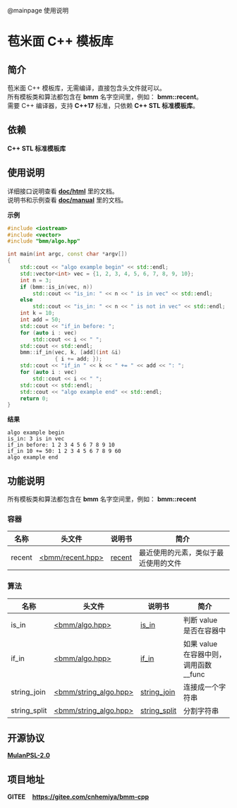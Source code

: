 @mainpage 使用说明
# 苞米面 C++ 模板库

## 简介

苞米面 C++ 模板库，无需编译，直接包含头文件就可以。  
所有模板类和算法都包含在 **bmm** 名字空间里，例如： **bmm::recent**。  
需要 C++ 编译器，支持 **C++17** 标准，只依赖 **C++ STL 标准模板库**。

## 依赖

**C++ STL 标准模板库**

## 使用说明

详细接口说明查看 [**doc/html**](doc/html) 里的文档。  
说明书和示例查看 [**doc/manual**](doc/manual) 里的文档。  

**示例**

```c++
#include <iostream>
#include <vector>
#include "bmm/algo.hpp"

int main(int argc, const char *argv[])
{
    std::cout << "algo example begin" << std::endl;
    std::vector<int> vec = {1, 2, 3, 4, 5, 6, 7, 8, 9, 10};
    int n = 3;
    if (bmm::is_in(vec, n))
        std::cout << "is_in: " << n << " is in vec" << std::endl;
    else
        std::cout << "is_in: " << n << " is not in vec" << std::endl;
    int k = 10;
    int add = 50;
    std::cout << "if_in before: ";
    for (auto i : vec)
        std::cout << i << " ";
    std::cout << std::endl;
    bmm::if_in(vec, k, [add](int &i)
               { i += add; });
    std::cout << "if_in " << k << " += " << add << ": ";
    for (auto i : vec)
        std::cout << i << " ";
    std::cout << std::endl;
    std::cout << "algo example end" << std::endl;
    return 0;
}
```

**结果**

```text
algo example begin
is_in: 3 is in vec
if_in before: 1 2 3 4 5 6 7 8 9 10 
if_in 10 += 50: 1 2 3 4 5 6 7 8 9 60 
algo example end
```

## 功能说明

所有模板类和算法都包含在 **bmm** 名字空间里，例如： **bmm::recent**

### 容器

|名称|头文件|说明书|简介|
|--|--|--|--|
|recent|[<bmm/recent.hpp>](/bmm/recent.hpp)|[recent](/doc/manual/recent.md)|最近使用的元素，类似于最近使用的文件|

### 算法

|名称|头文件|说明书|简介|
|--|--|--|--|
|is_in|[<bmm/algo.hpp>](/bmm/algo.hpp)|[is_in](/doc/manual/is_in.md)|判断 value 是否在容器中|
|if_in|[<bmm/algo.hpp>](/bmm/algo.hpp)|[if_in](/doc/manual/if_in.md)|如果 value 在容器中则，调用函数 __func|
|string_join|[<bmm/string_algo.hpp>](/bmm/string_algo.hpp)|[string_join](/doc/manual/string_join.md)|连接成一个字符串|
|string_split|[<bmm/string_algo.hpp>](/bmm/string_algo.hpp)|[string_split](/doc/manual/string_split.md)|分割字符串|

## 开源协议

[**MulanPSL-2.0**](http://license.coscl.org.cn/MulanPSL2)

## 项目地址

**GITEE**&nbsp;&nbsp;&nbsp;&nbsp;**https://gitee.com/cnhemiya/bmm-cpp**
